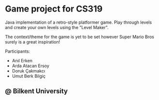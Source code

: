 <h1>Game project for CS319</h1>

<p>Java implementation of a retro-style platformer game. 
Play through levels and create your own levels using the "Level Maker". </p>

The context/theme for the game is yet to be set however Super Mario Bros surely is a great inspiration!

Participants:

* Anıl Erken
* Arda Atacan Ersoy
* Doruk Çakmakcı
* Umut Berk Bilgiç

<h2>@ Bilkent University</h2>


